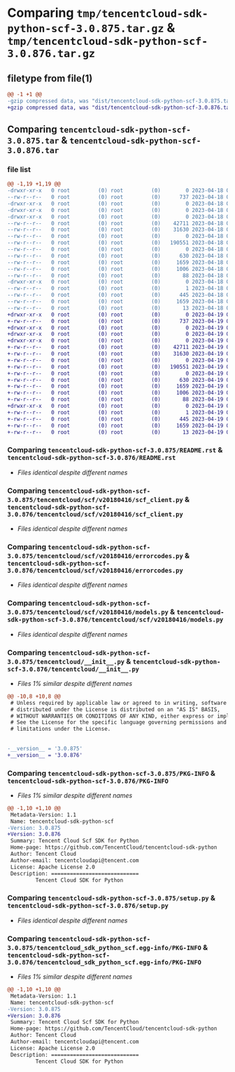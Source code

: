 # Comparing `tmp/tencentcloud-sdk-python-scf-3.0.875.tar.gz` & `tmp/tencentcloud-sdk-python-scf-3.0.876.tar.gz`

## filetype from file(1)

```diff
@@ -1 +1 @@
-gzip compressed data, was "dist/tencentcloud-sdk-python-scf-3.0.875.tar", last modified: Tue Apr 18 00:49:21 2023, max compression
+gzip compressed data, was "dist/tencentcloud-sdk-python-scf-3.0.876.tar", last modified: Wed Apr 19 00:35:51 2023, max compression
```

## Comparing `tencentcloud-sdk-python-scf-3.0.875.tar` & `tencentcloud-sdk-python-scf-3.0.876.tar`

### file list

```diff
@@ -1,19 +1,19 @@
-drwxr-xr-x   0 root         (0) root         (0)        0 2023-04-18 00:49:21.000000 tencentcloud-sdk-python-scf-3.0.875/
--rw-r--r--   0 root         (0) root         (0)      737 2023-04-18 00:49:21.000000 tencentcloud-sdk-python-scf-3.0.875/README.rst
-drwxr-xr-x   0 root         (0) root         (0)        0 2023-04-18 00:49:21.000000 tencentcloud-sdk-python-scf-3.0.875/tencentcloud/
-drwxr-xr-x   0 root         (0) root         (0)        0 2023-04-18 00:49:21.000000 tencentcloud-sdk-python-scf-3.0.875/tencentcloud/scf/
-drwxr-xr-x   0 root         (0) root         (0)        0 2023-04-18 00:49:21.000000 tencentcloud-sdk-python-scf-3.0.875/tencentcloud/scf/v20180416/
--rw-r--r--   0 root         (0) root         (0)    42711 2023-04-18 00:49:21.000000 tencentcloud-sdk-python-scf-3.0.875/tencentcloud/scf/v20180416/scf_client.py
--rw-r--r--   0 root         (0) root         (0)    31630 2023-04-18 00:49:21.000000 tencentcloud-sdk-python-scf-3.0.875/tencentcloud/scf/v20180416/errorcodes.py
--rw-r--r--   0 root         (0) root         (0)        0 2023-04-18 00:49:21.000000 tencentcloud-sdk-python-scf-3.0.875/tencentcloud/scf/v20180416/__init__.py
--rw-r--r--   0 root         (0) root         (0)   190551 2023-04-18 00:49:21.000000 tencentcloud-sdk-python-scf-3.0.875/tencentcloud/scf/v20180416/models.py
--rw-r--r--   0 root         (0) root         (0)        0 2023-04-18 00:49:21.000000 tencentcloud-sdk-python-scf-3.0.875/tencentcloud/scf/__init__.py
--rw-r--r--   0 root         (0) root         (0)      630 2023-04-18 00:49:21.000000 tencentcloud-sdk-python-scf-3.0.875/tencentcloud/__init__.py
--rw-r--r--   0 root         (0) root         (0)     1659 2023-04-18 00:49:21.000000 tencentcloud-sdk-python-scf-3.0.875/PKG-INFO
--rw-r--r--   0 root         (0) root         (0)     1006 2023-04-18 00:49:21.000000 tencentcloud-sdk-python-scf-3.0.875/setup.py
--rw-r--r--   0 root         (0) root         (0)       88 2023-04-18 00:49:21.000000 tencentcloud-sdk-python-scf-3.0.875/setup.cfg
-drwxr-xr-x   0 root         (0) root         (0)        0 2023-04-18 00:49:21.000000 tencentcloud-sdk-python-scf-3.0.875/tencentcloud_sdk_python_scf.egg-info/
--rw-r--r--   0 root         (0) root         (0)        1 2023-04-18 00:49:21.000000 tencentcloud-sdk-python-scf-3.0.875/tencentcloud_sdk_python_scf.egg-info/dependency_links.txt
--rw-r--r--   0 root         (0) root         (0)      445 2023-04-18 00:49:21.000000 tencentcloud-sdk-python-scf-3.0.875/tencentcloud_sdk_python_scf.egg-info/SOURCES.txt
--rw-r--r--   0 root         (0) root         (0)     1659 2023-04-18 00:49:21.000000 tencentcloud-sdk-python-scf-3.0.875/tencentcloud_sdk_python_scf.egg-info/PKG-INFO
--rw-r--r--   0 root         (0) root         (0)       13 2023-04-18 00:49:21.000000 tencentcloud-sdk-python-scf-3.0.875/tencentcloud_sdk_python_scf.egg-info/top_level.txt
+drwxr-xr-x   0 root         (0) root         (0)        0 2023-04-19 00:35:51.000000 tencentcloud-sdk-python-scf-3.0.876/
+-rw-r--r--   0 root         (0) root         (0)      737 2023-04-19 00:35:51.000000 tencentcloud-sdk-python-scf-3.0.876/README.rst
+drwxr-xr-x   0 root         (0) root         (0)        0 2023-04-19 00:35:51.000000 tencentcloud-sdk-python-scf-3.0.876/tencentcloud/
+drwxr-xr-x   0 root         (0) root         (0)        0 2023-04-19 00:35:51.000000 tencentcloud-sdk-python-scf-3.0.876/tencentcloud/scf/
+drwxr-xr-x   0 root         (0) root         (0)        0 2023-04-19 00:35:51.000000 tencentcloud-sdk-python-scf-3.0.876/tencentcloud/scf/v20180416/
+-rw-r--r--   0 root         (0) root         (0)    42711 2023-04-19 00:35:51.000000 tencentcloud-sdk-python-scf-3.0.876/tencentcloud/scf/v20180416/scf_client.py
+-rw-r--r--   0 root         (0) root         (0)    31630 2023-04-19 00:35:51.000000 tencentcloud-sdk-python-scf-3.0.876/tencentcloud/scf/v20180416/errorcodes.py
+-rw-r--r--   0 root         (0) root         (0)        0 2023-04-19 00:35:51.000000 tencentcloud-sdk-python-scf-3.0.876/tencentcloud/scf/v20180416/__init__.py
+-rw-r--r--   0 root         (0) root         (0)   190551 2023-04-19 00:35:51.000000 tencentcloud-sdk-python-scf-3.0.876/tencentcloud/scf/v20180416/models.py
+-rw-r--r--   0 root         (0) root         (0)        0 2023-04-19 00:35:51.000000 tencentcloud-sdk-python-scf-3.0.876/tencentcloud/scf/__init__.py
+-rw-r--r--   0 root         (0) root         (0)      630 2023-04-19 00:35:51.000000 tencentcloud-sdk-python-scf-3.0.876/tencentcloud/__init__.py
+-rw-r--r--   0 root         (0) root         (0)     1659 2023-04-19 00:35:51.000000 tencentcloud-sdk-python-scf-3.0.876/PKG-INFO
+-rw-r--r--   0 root         (0) root         (0)     1006 2023-04-19 00:35:51.000000 tencentcloud-sdk-python-scf-3.0.876/setup.py
+-rw-r--r--   0 root         (0) root         (0)       88 2023-04-19 00:35:51.000000 tencentcloud-sdk-python-scf-3.0.876/setup.cfg
+drwxr-xr-x   0 root         (0) root         (0)        0 2023-04-19 00:35:51.000000 tencentcloud-sdk-python-scf-3.0.876/tencentcloud_sdk_python_scf.egg-info/
+-rw-r--r--   0 root         (0) root         (0)        1 2023-04-19 00:35:51.000000 tencentcloud-sdk-python-scf-3.0.876/tencentcloud_sdk_python_scf.egg-info/dependency_links.txt
+-rw-r--r--   0 root         (0) root         (0)      445 2023-04-19 00:35:51.000000 tencentcloud-sdk-python-scf-3.0.876/tencentcloud_sdk_python_scf.egg-info/SOURCES.txt
+-rw-r--r--   0 root         (0) root         (0)     1659 2023-04-19 00:35:51.000000 tencentcloud-sdk-python-scf-3.0.876/tencentcloud_sdk_python_scf.egg-info/PKG-INFO
+-rw-r--r--   0 root         (0) root         (0)       13 2023-04-19 00:35:51.000000 tencentcloud-sdk-python-scf-3.0.876/tencentcloud_sdk_python_scf.egg-info/top_level.txt
```

### Comparing `tencentcloud-sdk-python-scf-3.0.875/README.rst` & `tencentcloud-sdk-python-scf-3.0.876/README.rst`

 * *Files identical despite different names*

### Comparing `tencentcloud-sdk-python-scf-3.0.875/tencentcloud/scf/v20180416/scf_client.py` & `tencentcloud-sdk-python-scf-3.0.876/tencentcloud/scf/v20180416/scf_client.py`

 * *Files identical despite different names*

### Comparing `tencentcloud-sdk-python-scf-3.0.875/tencentcloud/scf/v20180416/errorcodes.py` & `tencentcloud-sdk-python-scf-3.0.876/tencentcloud/scf/v20180416/errorcodes.py`

 * *Files identical despite different names*

### Comparing `tencentcloud-sdk-python-scf-3.0.875/tencentcloud/scf/v20180416/models.py` & `tencentcloud-sdk-python-scf-3.0.876/tencentcloud/scf/v20180416/models.py`

 * *Files identical despite different names*

### Comparing `tencentcloud-sdk-python-scf-3.0.875/tencentcloud/__init__.py` & `tencentcloud-sdk-python-scf-3.0.876/tencentcloud/__init__.py`

 * *Files 1% similar despite different names*

```diff
@@ -10,8 +10,8 @@
 # Unless required by applicable law or agreed to in writing, software
 # distributed under the License is distributed on an "AS IS" BASIS,
 # WITHOUT WARRANTIES OR CONDITIONS OF ANY KIND, either express or implied.
 # See the License for the specific language governing permissions and
 # limitations under the License.
 
 
-__version__ = '3.0.875'
+__version__ = '3.0.876'
```

### Comparing `tencentcloud-sdk-python-scf-3.0.875/PKG-INFO` & `tencentcloud-sdk-python-scf-3.0.876/PKG-INFO`

 * *Files 1% similar despite different names*

```diff
@@ -1,10 +1,10 @@
 Metadata-Version: 1.1
 Name: tencentcloud-sdk-python-scf
-Version: 3.0.875
+Version: 3.0.876
 Summary: Tencent Cloud Scf SDK for Python
 Home-page: https://github.com/TencentCloud/tencentcloud-sdk-python
 Author: Tencent Cloud
 Author-email: tencentcloudapi@tencent.com
 License: Apache License 2.0
 Description: ============================
         Tencent Cloud SDK for Python
```

### Comparing `tencentcloud-sdk-python-scf-3.0.875/setup.py` & `tencentcloud-sdk-python-scf-3.0.876/setup.py`

 * *Files identical despite different names*

### Comparing `tencentcloud-sdk-python-scf-3.0.875/tencentcloud_sdk_python_scf.egg-info/PKG-INFO` & `tencentcloud-sdk-python-scf-3.0.876/tencentcloud_sdk_python_scf.egg-info/PKG-INFO`

 * *Files 1% similar despite different names*

```diff
@@ -1,10 +1,10 @@
 Metadata-Version: 1.1
 Name: tencentcloud-sdk-python-scf
-Version: 3.0.875
+Version: 3.0.876
 Summary: Tencent Cloud Scf SDK for Python
 Home-page: https://github.com/TencentCloud/tencentcloud-sdk-python
 Author: Tencent Cloud
 Author-email: tencentcloudapi@tencent.com
 License: Apache License 2.0
 Description: ============================
         Tencent Cloud SDK for Python
```

